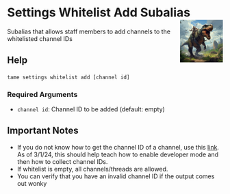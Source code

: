 <h1>Settings Whitelist Add Subalias<img align="right" src="../../../../Data/main.png" width="100px"></h1>

Subalias that allows staff members to add channels to the whitelisted channel IDs

## Help
`tame settings whitelist add [channel id]`

### Required Arguments
- `channel id`: Channel ID to be added (default: empty)

## Important Notes
- If you do not know how to get the channel ID of a channel, use this [link](https://tokenizedhq.com/discord-channel-id/#how-to-get-a-discord-channel-id). As of 3/1/24, this should help teach how to enable developer mode and then how to collect channel IDs.
- If whitelist is empty, all channels/threads are allowed.
- You can verify that you have an invalid channel ID if the output comes out wonky